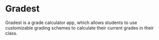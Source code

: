 Gradest
=======

Gradest is a grade calculator app, which allows students to use customizable grading schemes to calculate their current grades in their class. 
